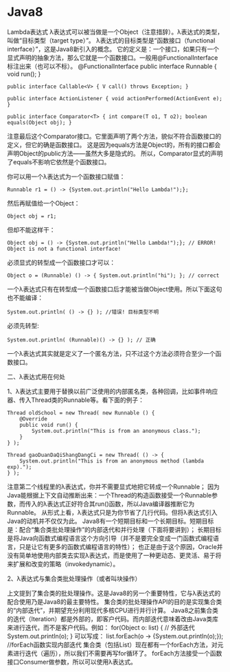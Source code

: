 # Java8
Lambda表达式
λ表达式可以被当做是一个Object（注意措辞）。λ表达式的类型，叫做“目标类型（target type）”。
λ表达式的目标类型是“函数接口（functional interface）”，这是Java8新引入的概念。
它的定义是：一个接口，如果只有一个显式声明的抽象方法，那么它就是一个函数接口。一般用@FunctionalInterface标注出来（也可以不标）。
@FunctionalInterface
    public interface Runnable { void run(); }
    
    public interface Callable<V> { V call() throws Exception; }
    
    public interface ActionListener { void actionPerformed(ActionEvent e); }
    
    public interface Comparator<T> { int compare(T o1, T o2); boolean equals(Object obj); }
注意最后这个Comparator接口。它里面声明了两个方法，貌似不符合函数接口的定义，但它的确是函数接口。
这是因为equals方法是Object的，所有的接口都会声明Object的public方法——虽然大多是隐式的。
所以，Comparator显式的声明了equals不影响它依然是个函数接口。

你可以用一个λ表达式为一个函数接口赋值：
 
    Runnable r1 = () -> {System.out.println("Hello Lambda!");};
    
然后再赋值给一个Object：

    Object obj = r1;
    
但却不能这样干：

    Object obj = () -> {System.out.println("Hello Lambda!");}; // ERROR! Object is not a functional interface!

必须显式的转型成一个函数接口才可以：

    Object o = (Runnable) () -> { System.out.println("hi"); }; // correct
    
一个λ表达式只有在转型成一个函数接口后才能被当做Object使用。所以下面这句也不能编译：

    System.out.println( () -> {} ); //错误! 目标类型不明
    
必须先转型:

    System.out.println( (Runnable)() -> {} ); // 正确

一个λ表达式其实就是定义了一个匿名方法，只不过这个方法必须符合至少一个函数接口。

二、λ表达式用在何处

1、λ表达式主要用于替换以前广泛使用的内部匿名类，各种回调，比如事件响应器、传入Thread类的Runnable等。看下面的例子：

    Thread oldSchool = new Thread( new Runnable () {
        @Override
        public void run() {
            System.out.println("This is from an anonymous class.");
        }
    } );
    
    Thread gaoDuanDaQiShangDangCi = new Thread( () -> {
        System.out.println("This is from an anonymous method (lambda exp).");
    } );

注意第二个线程里的λ表达式，你并不需要显式地把它转成一个Runnable；
因为Java能根据上下文自动推断出来：一个Thread的构造函数接受一个Runnable参数，而传入的λ表达式正好符合其run()函数，所以Java编译器推断它为Runnable。
从形式上看，λ表达式只是为你节省了几行代码。但将λ表达式引入Java的动机并不仅仅为此。
Java8有一个短期目标和一个长期目标。短期目标是：配合“集合类批处理操作”的内部迭代和并行处理（下面将要讲到）；
长期目标是将Java向函数式编程语言这个方向引导（并不是要完全变成一门函数式编程语言，只是让它有更多的函数式编程语言的特性）；
也正是由于这个原因，Oracle并没有简单地使用内部类去实现λ表达式，而是使用了一种更动态、更灵活、易于将来扩展和改变的策略（invokedynamic）。

2、λ表达式与集合类批处理操作（或者叫块操作）

上文提到了集合类的批处理操作。这是Java8的另一个重要特性，它与λ表达式的配合使用乃是Java8的最主要特性。
集合类的批处理操作API的目的是实现集合类的“内部迭代”，并期望充分利用现代多核CPU进行并行计算。
Java8之前集合类的迭代（Iteration）都是外部的，即客户代码。而内部迭代意味着改由Java类库来进行迭代，而不是客户代码。例如：
    for(Object o: list) { // 外部迭代
        System.out.println(o);
    }
可以写成：
    list.forEach(o -> {System.out.println(o);}); //forEach函数实现内部迭代
集合类（包括List）现在都有一个forEach方法，对元素进行迭代（遍历），所以我们不需要再写for循环了。
forEach方法接受一个函数接口Consumer做参数，所以可以使用λ表达式。


